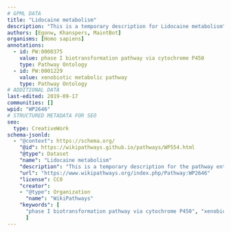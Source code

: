 ```yaml
---
# GPML DATA
title: "Lidocaine metabolism"
description: "This is a temporary description for Lidocaine metabolism"
authors: [Egonw, Khanspers, MaintBot]
organisms: [Homo sapiens]
annotations:
  - id: PW:0000375
    value: phase I biotransformation pathway via cytochrome P450
    type: Pathway Ontology
  - id: PW:0001229
    value: xenobiotic metabolic pathway
    type: Pathway Ontology
# ADDITIONAL DATA
last-edited: 2019-09-17
communities: []
wpid: "WP2646"
# STRUCTURED METADATA FOR SEO
seo:
  type: CreativeWork
schema-jsonld:
  - "@context": https://schema.org/
    "@id": https://wikipathways.github.io/pathways/WP554.html
    "@type": Dataset
    "name": "Lidocaine metabolism"
    "description": "This is a temporary description for the pathway entitled: Lidocaine metabolism"
    "url": "https://www.wikipathways.org/index.php/Pathway:WP2646"
    "license": CC0
    "creator":
    - "@type": Organization
      "name": "WikiPathways"
    "keywords": [
      "phase I biotransformation pathway via cytochrome P450", "xenobiotic metabolic pathway",
      ]
---
```

